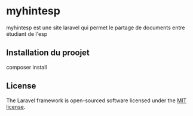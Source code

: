<h1>myhintesp</h1>
<a></a>

<p> myhintesp est une site laravel qui permet le partage de documents entre étudiant de l'esp </p>

<h2>Installation du proojet</h2>
<p>composer install</p>


## License

The Laravel framework is open-sourced software licensed under the [MIT license](https://opensource.org/licenses/MIT).
